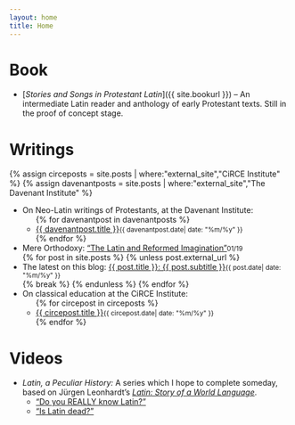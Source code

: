 ```yaml
---
layout: home
title: Home
---
```


# Book
- [*Stories and Songs in Protestant Latin*]({{ site.bookurl }}) – An intermediate Latin reader and anthology of early Protestant texts. Still in the proof of concept stage.

# Writings
{% assign circeposts = site.posts | where:"external_site","CiRCE Institute" %}
{% assign davenantposts = site.posts | where:"external_site","The Davenant Institute" %}
<ul>
<li>On Neo-Latin writings of Protestants, at the Davenant Institute:
	<ul>
	{% for davenantpost in davenantposts %}
    <li><a href="{{ davenantpost.external_url }}">{{ davenantpost.title }}</a><small class="post-date">{{ davenantpost.date| date: "%m/%y" }}</small></li>
	{% endfor %}
	</ul>
</li>
<li>Mere Orthodoxy: <a href="https://mereorthodoxy.com/latin-reformed-imagination/">“The Latin and Reformed Imagination”</a><small class="post-date">01/19</small></li>
{% for post in site.posts %}
{% unless post.external_url %}
<li>The latest on this blog: <a href="{{ post.url }}">{{ post.title }}: {{ post.subtitle }}</a><small class="post-date">{{ post.date| date: "%m/%y" }}</small></li>
{% break %}
{% endunless %}
{% endfor %}
<li>On classical education at the CiRCE Institute:
	<ul>
	{% for circepost in circeposts %}
    <li><a href="{{ circepost.external_url }}">{{ circepost.title }}</a><small class="post-date">{{ circepost.date| date: "%m/%y" }}</small></li>
	{% endfor %}
	</ul>
</li>
</ul>

# Videos
<ul>
<li><em>Latin, a Peculiar History:</em> A series which I hope to complete someday, based on Jürgen Leonhardt’s <a href="https://www.amazon.com/dp/0674659961"><em>Latin: Story of a World Language</em></a>.
    <ul>
	<li><a href="https://www.youtube.com/watch?v=AT0U5BJ19aM&list=PLqvZZdoCdlTu63N-cVAPR7WfEbkB6EEoE">“Do you REALLY know Latin?”</a></li>
    <li><a href="https://www.youtube.com/watch?v=JdFAFfYdkoQ&list=PLqvZZdoCdlTu63N-cVAPR7WfEbkB6EEoE">“Is Latin dead?”</a></li>
	</ul>
</li>
<ul>